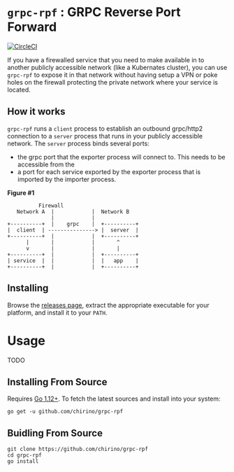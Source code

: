 # `grpc-rpf` : GRPC Reverse Port Forward

[![CircleCI](https://circleci.com/gh/chirino/grpc-rpf.svg?style=svg)](https://circleci.com/gh/chirino/grpc-rpf)

If you have a firewalled service that you need to make available in to another publicly accessible network (like a Kubernates cluster), you can use `grpc-rpf` to expose it in that network without having setup a VPN or poke holes on the firewall protecting the private network where your service is located. 

## How it works

`grpc-rpf` runs a `client` process to establish an outbound grpc/http2 connection to a `server` process that runs in your publicly accessible network.  The `server` process binds several ports:

- the grpc port that the exporter process will connect to.  This needs to be accessible from the 
- a port for each service exported by the exporter process that is imported by the importer process.

**Figure #1**

              Firewall
       Network A  |            |  Network B
                  |            |                                    
    +----------+  |    grpc    |  +----------+     
    |  client  | ---------------> |  server  |     
    +----------+  |            |  +----------+     
          |       |            |       ^          
          v       |            |       |
    +----------+  |            |  +----------+     
    | service  |  |            |  |   app    |     
    +----------+  |            |  +----------+     

## Installing

Browse the [releases page](https://github.com/chirino/grpc-rpf/releases), extract the appropriate executable
for your platform, and install it to your `PATH`.

# Usage

TODO

## Installing From Source

Requires [Go 1.12+](https://golang.org/dl/).  To fetch the latest sources and install into your system:

    go get -u github.com/chirino/grpc-rpf

## Buidling From Source

    git clone https://github.com/chirino/grpc-rpf
    cd grpc-rpf
    go install
